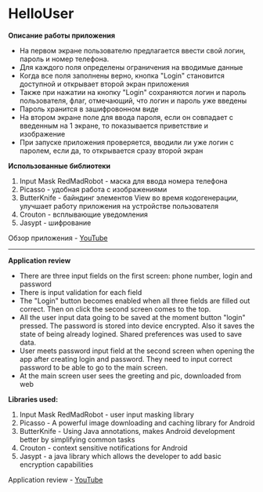 # HelloUser
**Описание работы приложения**
* На первом экране пользователю предлагается ввести свой логин, пароль и номер телефона.
* Для каждого поля определены ограничения на вводимые данные
* Когда все поля заполнены верно, кнопка "Login" становится доступной и открывает второй экран приложения
* Также при нажатии на кнопку "Login" сохраняются логин и пароль пользователя, флаг, отмечающий, что логин и пароль уже введены
* Пароль хранится в зашифровонном виде
* На втором экране поле для ввода пароля, если он совпадает с введенным на 1 экране, то показывается приветствие и изображение
* При запуске приложения проверяется, вводили ли уже логин с паролем, если да, то открывается сразу второй экран

**Использованные библиотеки**
1. Input Mask RedMadRobot - маска для ввода номера телефона
2. Picasso - удобная работа с изображениями
3. ButterKnife - байндинг элементов View во время кодогенерации, улучшает работу приложения на устройстве пользователя
4. Crouton - всплывающие уведомления
5. Jasypt - шифрование

Обзор приложения - [YouTube](https://youtu.be/_BkCodQsfvo)

--------------------------------------


**Application review**
* There are three input fields on the first screen: phone number, login and password
* There is input validation for each field
* The "Login" button becomes enabled when all three fields are filled out correct. Then on click the second screen comes to the top.
* All the user input data going to be saved at the moment button "login" pressed. The password is stored into device encrypted. Also it saves the state of being already logined. Shared preferences was used to save data.
* User meets password input field at the second screen when opening the app after creating login and password. They need to input correct password to be able to go to the main screen. 
* At the main screen user sees the greeting and pic, downloaded from web

**Libraries used:**
1. Input Mask RedMadRobot - user input masking library
2. Picasso - A powerful image downloading and caching library for Android
3. ButterKnife - Using Java annotations, makes Android development better by simplifying common tasks
4. Crouton - context sensitive notifications for Android
5. Jasypt - a java library which allows the developer to add basic encryption capabilities

Application review - [YouTube](https://youtu.be/_BkCodQsfvo)
